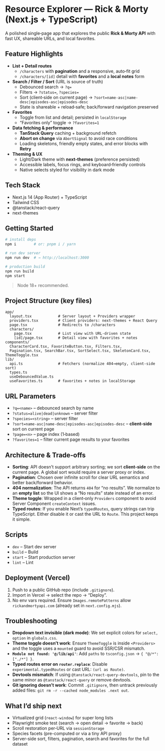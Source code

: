 # Resource Explorer — Rick & Morty (Next.js + TypeScript)

A polished single‑page app that explores the public **Rick & Morty API** with fast UX, shareable URLs, and local favorites.

## Feature Highlights

- **List + Detail routes**
  - `/characters` with **pagination** and a responsive, auto‑fit grid
  - `/characters/[id]` detail with **favorites** and a **local notes** form
- **Search / Filter / Sort** (URL is source of truth)
  - Debounced search → `?q=`
  - Filters → `?status=`, `?species=`
  - Sort (client‑side on current page) → `?sort=name-asc|name-desc|episodes-asc|episodes-desc`
  - State is shareable + reload‑safe; back/forward navigation preserved
- **Favorites**
  - Toggle from list and detail; persisted in `localStorage`
  - “Favorites only” toggle → `?favorites=1`
- **Data fetching & performance**
  - **TanStack Query** caching + background refetch
  - **Abort on change** via `AbortSignal` to avoid race conditions
  - Loading skeletons, friendly empty states, and error blocks with **Retry**
- **Theming & UX**
  - Light/Dark theme with **next-themes** (preference persisted)
  - Accessible labels, focus rings, and keyboard‑friendly controls
  - Native selects styled for visibility in dark mode

## Tech Stack

- Next.js 14 (App Router) + TypeScript
- Tailwind CSS
- @tanstack/react-query
- next-themes

## Getting Started

```bash
# install deps
npm i        # or: pnpm i / yarn

# run dev server
npm run dev  # → http://localhost:3000

# production build
npm run build
npm start
```

> Node 18+ recommended.

## Project Structure (key files)

```
app/
  layout.tsx            # Server layout + Providers wrapper
  providers.tsx         # Client providers: next-themes + React Query
  page.tsx              # Redirects to /characters
  characters/
    page.tsx            # List view with URL-driven state
    [id]/page.tsx       # Detail view with favorites + notes
components/
  CharacterCard.tsx, FavoriteButton.tsx, Filters.tsx,
  Pagination.tsx, SearchBar.tsx, SortSelect.tsx, SkeletonCard.tsx, ThemeToggle.tsx
lib/
  api.ts                # Fetchers (normalize 404→empty, client-side sort)
  types.ts
  useDebouncedValue.ts
  useFavorites.ts       # favorites + notes in localStorage
```

## URL Parameters

- `?q=<name>` – debounced search by name
- `?status=alive|dead|unknown` – server filter
- `?species=<string>` – server filter
- `?sort=name-asc|name-desc|episodes-asc|episodes-desc` – **client-side** sort on current page
- `?page=<n>` – page index (1‑based)
- `?favorites=1` – filter current page results to your favorites

## Architecture & Trade‑offs

- **Sorting**: API doesn’t support arbitrary sorting; we sort **client‑side** on the current page. A global sort would require a server proxy or index.
- **Pagination**: Chosen over infinite scroll for clear URL semantics and better back/forward behavior.
- **404 normalization**: The API returns `404` for “no results”. We normalize to an **empty list** so the UI shows a “No results” state instead of an error.
- **Theme toggle**: Wrapped in a client‑only `Providers` component to avoid Server Component `createContext` issues.
- **Typed routes**: If you enable Next’s `typedRoutes`, query strings can trip TypeScript. Either disable it or cast the URL to `Route`. This project keeps it simple.

## Scripts

- `dev` – Start dev server
- `build` – Build
- `start` – Start production server
- `lint` – Lint

## Deployment (Vercel)

1. Push to a public GitHub repo (include `.gitignore`).
2. Import in Vercel → select the repo → “Deploy”.
3. No env vars required. Ensure `Images.remotePatterns` allow `rickandmortyapi.com` (already set in `next.config.mjs`).

## Troubleshooting

- **Dropdown text invisible (dark mode)**: We set explicit colors for `select, option` in `globals.css`.
- **Theme toggle doesn’t work**: Ensure `ThemeToggle` is inside `<Providers>` and the toggle uses a `mounted` guard to avoid SSR/CSR mismatch.
- **`Module not found: '@/lib/api'`**: Add `paths` to `tsconfig.json` → `{ "@/*": ["./*"] }`.
- **Typed routes error on `router.replace`**: Disable `experimental.typedRoutes` or cast URL: `(url as Route)`.
- **Devtools mismatch**: If using `@tanstack/react-query-devtools`, pin to the same minor as `@tanstack/react-query` or remove devtools.
- **Git ignoring doesn’t work**: Commit `.gitignore`, then untrack previously added files: `git rm -r --cached node_modules .next out`.

## What I’d ship next

- Virtualized grid (`react-window`) for super long lists
- Playwright smoke test (search → open detail → favorite → back)
- Scroll restoration per‑URL via `sessionStorage`
- Species facets (pre-computed or via a tiny API proxy)
- Server-side sort, filters, pagination, search and favorites for the full dataset
